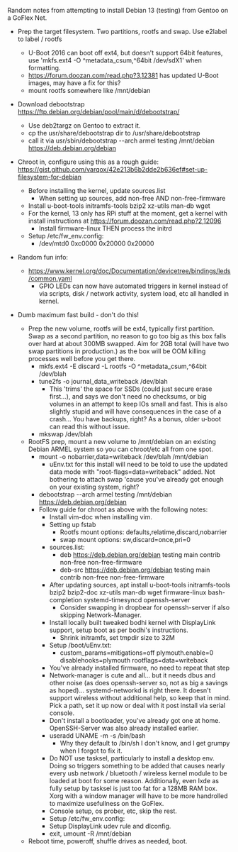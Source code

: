 Random notes from attempting to install Debian 13 (testing) from Gentoo on a GoFlex Net.

- Prep the target filesystem. Two partitions, rootfs and swap.  Use e2label to label / rootfs
   - U-Boot 2016 can boot off ext4, but doesn't support 64bit features, use 'mkfs.ext4 -O ^metadata_csum,^64bit /dev/sdX1' when formatting.
   - https://forum.doozan.com/read.php?3,12381 has updated U-Boot images, may have a fix for this?
   - mount rootfs somewhere like /mnt/debian

 - Download debootstrap https://ftp.debian.org/debian/pool/main/d/debootstrap/
   - Use deb2targz on Gentoo to extract it.
   - cp the usr/share/debootstrap dir to /usr/share/debootstrap
   - call it via usr/sbin/debootstrap --arch armel testing /mnt/debian https://deb.debian.org/debian

 - Chroot in, configure using this as a rough guide: https://gist.github.com/varqox/42e213b6b2dde2b636ef#set-up-filesystem-for-debian
   - Before installing the kernel, update sources.list
     - When setting up sources, add non-free AND non-free-firmware
   - Install u-boot-tools initramfs-tools bzip2 xz-utils man-db wget
   - For the kernel, 13 only has RPi stuff at the moment, get a kernel with install instructions at https://forum.doozan.com/read.php?2,12096
     - Install firmware-linux THEN process the initrd
   - Setup /etc/fw_env.config:
     - /dev/mtd0 0xc0000 0x20000 0x20000

- Random fun info:
  - https://www.kernel.org/doc/Documentation/devicetree/bindings/leds/common.yaml
    - GPIO LEDs can now have automated triggers in kernel instead of via scripts, disk / network activity, system load, etc all handled in kernel.

- Dumb maximum fast build - don't do this!
  - Prep the new volume, rootfs will be ext4, typically first partition. Swap as a second partition, no reason to go too big as this box falls over hard at about 300MB swapped. Aim for 2GB total (will have two swap partitions in production.) as the box will be OOM killing processes well before you get there.
    - mkfs.ext4 -E discard -L rootfs -O ^metadata_csum,^64bit /dev/blah
    - tune2fs -o journal_data_writeback /dev/blah
      - This 'trims' the space for SSDs (could just secure erase first...), and says we don't need no checksums, or big volumes in an attempt to keep IOs small and fast. This is also slightly stupid and will have consequences in the case of a crash... You have backups, right? As a bonus, older u-boot can read this without issue.
    - mkswap /dev/blah
  - RootFS prep, mount a new volume to /mnt/debian on an existing Debian ARMEL system so you can chroot/etc all from one spot.
    - mount -o nobarrier,data=writeback /dev/blah /mnt/debian
      - uEnv.txt for this install will need to be told to use the updated data mode with "root-flags=data=writeback" added. Not bothering to attach swap 'cause you've already got enough on your existing system, right?
    - debootstrap --arch armel testing /mnt/debian https://deb.debian.org/debian
    - Follow guide for chroot as above with the following notes:
      - Install vim-doc when installing vim.
      - Setting up fstab
        - Rootfs mount options: defaults,relatime,discard,nobarrier
        - swap mount options: sw,discard=once,pri=0
      - sources.list:
        - deb https://deb.debian.org/debian testing main contrib non-free non-free-firmware
        - deb-src https://deb.debian.org/debian testing main contrib non-free non-free-firmware
      - After updating sources, apt install u-boot-tools initramfs-tools bzip2 bzip2-doc xz-utils man-db wget firmware-linux bash-completion systemd-timesyncd openssh-server
        - Consider swapping in dropbear for openssh-server if also skipping Network-Manager.
      - Install locally built tweaked bodhi kernel with DisplayLink support, setup boot as per bodhi's instructions.
        - Shrink initramfs, set tmpdir size to 32M
      - Setup /boot/uEnv.txt:
        - custom_params=mitigations=off plymouth.enable=0 disablehooks=plymouth rootflags=data=writeback
      - You've already installed firmware, no need to repeat that step
      - Network-manager is cute and all... but it needs dbus and other noise (as does openssh-server so, not as big a savings as hoped)... systemd-networkd is right there. It doesn't support wireless without additional help, so keep that in mind. Pick a path, set it up now or deal with it post install via serial console.
      - Don't install a bootloader, you've already got one at home. OpenSSH-Server was also already installed earlier.
      - useradd UNAME -m -s /bin/bash
        - Why they default to /bin/sh I don't know, and I get grumpy when I forgot to fix it.
      - Do NOT use tasksel, particularly to install a desktop env. Doing so triggers something to be added that causes nearly every usb network / bluetooth / wireless kernel module to be loaded at boot for some reason. Additionally, even lxde as fully setup by tasksel is just too fat for a 128MB RAM box. Xorg with a window manager will have to be more handrolled to maximize usefullness on the GoFlex.
      - Console setup, os prober, etc, skip the rest.
      - Setup /etc/fw_env.config:
      - Setup DisplayLink udev rule and dlconfig.
      - exit, umount -R /mnt/debian
   - Reboot time, poweroff, shuffle drives as needed, boot.
